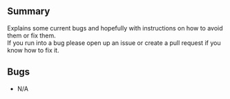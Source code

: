 ## Summary
Explains some current bugs and hopefully with instructions on how to avoid them or fix them.\
If you run into a bug please open up an issue or create a pull request if you know how to fix it.

## Bugs
* N/A
